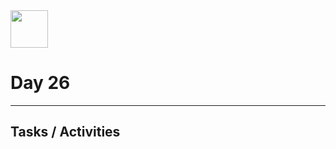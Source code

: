   <img height="60" src="https://img.icons8.com/color/344/javascript.png">
  <h1>Day 26</h1>
</div>

---

## Tasks / Activities
